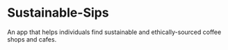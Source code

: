 # Sustainable-Sips
An app that helps individuals find sustainable and ethically-sourced coffee shops and cafes.
